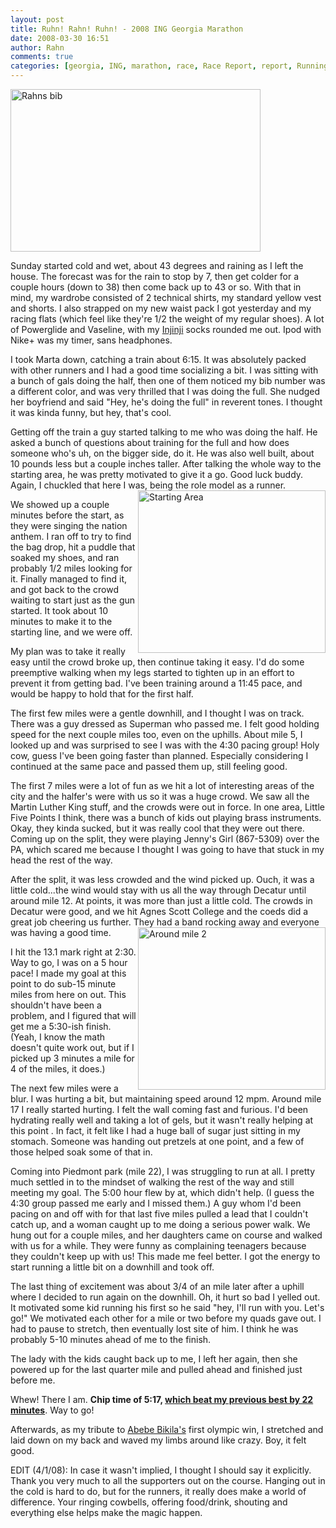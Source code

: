 ```yaml
---
layout: post
title: Ruhn! Rahn! Ruhn! - 2008 ING Georgia Marathon
date: 2008-03-30 16:51
author: Rahn
comments: true
categories: [georgia, ING, marathon, race, Race Report, report, Running]
---
```

<a title="Rahns bib" href="http://bigrahn.files.wordpress.com/2008/03/ing-georgia-marathon-2008-bib-number.jpg"><img alt="Rahns bib" src="http://bigrahn.files.wordpress.com/2008/03/ing-georgia-marathon-2008-bib-number.jpg" width="400" height="260" /></a>

Sunday started cold and wet, about 43 degrees and raining as I left the house. The forecast was for the rain to stop by 7, then get colder for a couple hours (down to 38) then come back up to 43 or so. With that in mind, my wardrobe consisted of 2 technical shirts, my standard yellow vest and shorts. I also strapped on my new waist pack I got yesterday and my racing flats (which feel like they're 1/2 the weight of my regular shoes). A lot of Powerglide and Vaseline, with my <a href="http://www.injinji.com">Injinji</a> socks rounded me out. Ipod with Nike+ was my timer, sans headphones.

I took Marta down, catching a train about 6:15. It was absolutely packed with other runners and I had a good time socializing a bit. I was sitting with a bunch of gals doing the half, then one of them noticed my bib number was a different color, and was very thrilled that I was doing the full. She nudged her boyfriend and said "Hey, he's doing the full" in reverent tones. I thought it was kinda funny, but hey, that's cool.

Getting off the train a guy started talking to me who was doing the half. He asked a bunch of questions about training for the full and how does someone who's uh, on the bigger side, do it. He was also well built, about 10 pounds less but a couple inches taller. After talking the whole way to the starting area, he was pretty motivated to give it a go. Good luck buddy. Again, I chuckled that here I was, being the role model as a runner.
<a title="Starting Area" href="http://bigrahn.files.wordpress.com/2008/03/start-area-2.jpg"><img alt="Starting Area" src="http://bigrahn.files.wordpress.com/2008/03/start-area-2.jpg" width="300" height="260" align="right" /></a>

We showed up a couple minutes before the start, as they were singing the nation anthem. I ran off to try to find the bag drop, hit a puddle that soaked my shoes, and ran probably 1/2 miles looking for it. Finally managed to find it, and got back to the crowd waiting to start just as the gun started. It took about 10 minutes to make it to the starting line, and we were off.

My plan was to take it really easy until the crowd broke up, then continue taking it easy. I'd do some preemptive walking when my legs started to tighten up in an effort to prevent it from getting bad. I've been training around a 11:45 pace, and would be happy to hold that for the first half.

The first few miles were a gentle downhill, and I thought I was on track. There was a guy dressed as Superman who passed me. I felt good holding speed for the next couple miles too, even on the uphills. About mile 5, I looked up and was surprised to see I was with the 4:30 pacing group! Holy cow, guess I've been going faster than planned. Especially considering I continued at the same pace and passed them up, still feeling good.

The first 7 miles were a lot of fun as we hit a lot of interesting areas of the city and the halfer's were with us so it was a huge crowd. We saw all the Martin Luther King stuff, and the crowds were out in force. In one area, Little Five Points I think, there was a bunch of kids out playing brass instruments. Okay, they kinda sucked, but it was really cool that they were out there. Coming up on the split, they were playing Jenny's Girl (867-5309) over the PA, which scared me because I thought I was going to have that stuck in my head the rest of the way.

After the split, it was less crowded and the wind picked up. Ouch, it was a little cold...the wind would stay with us all the way through Decatur until around mile 12. At points, it was more than just a little cold. The crowds in Decatur were good, and we hit Agnes Scott College and the coeds did a great job cheering us further. They had a band rocking away and everyone was having a good time.
<a title="Around mile 2" href="http://bigrahn.files.wordpress.com/2008/03/mile-2b.jpg"><img alt="Around mile 2" src="http://bigrahn.files.wordpress.com/2008/03/mile-2b.jpg" width="300" height="260" align="right" /></a>

I hit the 13.1 mark right at 2:30. Way to go, I was on a 5 hour pace! I made my goal at this point to do sub-15 minute miles from here on out. This shouldn't have been a problem, and I figured that will get me a 5:30-ish finish. (Yeah, I know the math doesn't quite work out, but if I picked up 3 minutes a mile for 4 of the miles, it does.)

The next few miles were a blur. I was hurting a bit, but maintaining speed around 12 mpm. Around mile 17 I really started hurting. I felt the wall coming fast and furious. I'd been hydrating really well and taking a lot of gels, but it wasn't really helping at this point . In fact, it felt like I had a huge ball of sugar just sitting in my stomach. Someone was handing out pretzels at one point, and a few of those helped soak some of that in.

Coming into Piedmont park (mile 22), I was struggling to run at all. I pretty much settled in to the mindset of walking the rest of the way and still meeting my goal. The 5:00 hour flew by at, which didn't help. (I guess the 4:30 group passed me early and I missed them.) A guy whom I'd been pacing on and off with for that last five miles pulled a lead that I couldn't catch up, and a woman caught up to me doing a serious power walk. We hung out for a couple miles, and her daughters came on course and walked with us for a while. They were funny as complaining teenagers because they couldn't keep up with us! This made me feel better. I got the energy to start running a little bit on a downhill and took off.

The last thing of excitement was about 3/4 of an mile later after a uphill where I decided to run again on the downhill. Oh, it hurt so bad I yelled out. It motivated some kid running his first so he said "hey, I'll run with you. Let's go!" We motivated each other for a mile or two before my quads gave out. I had to pause to stretch, then eventually lost site of him. I think he was probably 5-10 minutes ahead of me to the finish.

The lady with the kids caught back up to me, I left her again, then she powered up for the last quarter mile and pulled ahead and finished just before me.

Whew! There I am. <strong>Chip time of 5:17, <span style="text-decoration: underline;">which beat my previous best by 22 minutes</span></strong>. Way to go!

Afterwards, as my tribute to <a href="http://en.wikipedia.org/wiki/Abebe_Bikila">Abebe Bikila's</a> first olympic win, I stretched and laid down on my back and waved my limbs around like crazy. Boy, it felt good.

EDIT (4/1/08): In case it wasn't implied, I thought I should say it explicitly. Thank you very much to all the supporters out on the course. Hanging out in the cold is hard to do, but for the runners, it really does make a world of difference. Your ringing cowbells, offering food/drink, shouting and everything else helps make the magic happen.
